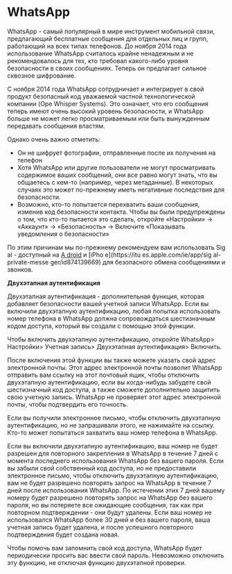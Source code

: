 [Title]: # (WhatsApp)
[Order]: # (3)

# WhatsApp

WhatsApp - самый популярный в мире инструмент мобильной связи, предлагающий бесплатные сообщения для отдельных лиц и групп, работающий на всех типах телефонов. До ноября 2014 года использование WhatsApp считалось крайне ненадежным и не рекомендовалось для тех, кто требовал какого-либо уровня безопасности в своих сообщениях. Теперь он предлагает сильное сквозное шифрование.

С ноября 2014 года WhatsApp сотрудничает и интегрирует в свой продукт безопасный код уважаемой частной технологической компании (Ope
 Whisper Systems). Это означает, что его сообщения теперь имеют очень высокий уровень безопасности, и WhatsApp больше не может легко просматриваемым или быть вынужденным передавать сообщения властям.

Однако очень важно отметить:

* Он не шифрует фотографии, отправленные после их получения на телефон
* Хотя WhatsApp или другие пользователи не могут просматривать содержимое ваших сообщений, они все равно могут знать, что вы общаетесь с кем-то (например, через метаданные). В некоторых случаях это может по-прежнему иметь негативные последствия для безопасности.
* Возможно, кто-то попытается перехватить ваши сообщения, изменив код безопасности контакта. Чтобы вы были предупреждены о том, что кто-то пытается это сделать, откройте «Настройки» -> «Аккаунт» -> «Безопасность» -> Включите «Показывать уведомления о безопасности»

По этим причинам мы по-прежнему рекомендуем вам использовать Sig
al - доступный на [A
droid](https://play.google.com/store/apps/details?id=org.thoughtcrime.securesms) и [iPho
e](https://itu
es.apple.com/ie/app/sig
al-private-messe
ger/id874139669) для безопасного обмена сообщениями и звонков.

**Двухэтапная аутентификация**

Двухэтапная аутентификация - дополнительная функция, которая добавляет безопасности вашей учетной записи WhatsApp. Если вы включили двухэтапную аутентификацию, любая попытка использовать номер телефона в WhatsApp должна сопровождаться шестизначным кодом доступа, который вы создали с помощью этой функции.

Чтобы включить двухэтапную аутентификацию, откройте WhatsApp> Настройки> Учетная запись> Двухэтапная аутентификация> Включить.

После включения этой функции вы также можете указать свой адрес электронной почты. Этот адрес электронной почты позволит WhatsApp отправить вам ссылку на этот почтовый ящик, чтобы отключить двухэтапную аутентификацию, если вы когда-нибудь забудете свой шестизначный код доступа, а также сможете дополнительно защитить свою учетную запись. WhatsApp не проверяет этот адрес электронной почты, чтобы подтвердить его точность. 

Если вы получили электронное письмо, чтобы отключить двухэтапную аутентификацию, но не запрашивали этого, не нажимайте на ссылку. Кто-то может попытаться захватить ваш номер телефона в WhatsApp.

Если вы включили двухэтапную аутентификацию, ваш номер не будет разрешен для повторного закрепления в WhatsApp в течение 7 дней с момента последнего использования WhatsApp без вашего пароля. Если вы забыли свой собственный код доступа, но не предоставили электронное письмо, чтобы отключить двухэтапную аутентификацию, вам не будет разрешено повторять запрос на WhatsApp в течение 7 дней после использования WhatsApp. По истечении этих 7 дней вашему номеру будет разрешено повторять запрос на WhatsApp без вашего пароля, но вы потеряете все ожидающие сообщения, так как при повторном подтверждении - они будут удалены. Если ваш номер не использовался WhatsApp более 30 дней  и без вашего пароля, ваша учетная запись будет удалена, и после успешного повторного подтверждения будет создана новая.

Чтобы помочь вам запомнить свой код доступа, WhatsApp будет периодически просить вас ввести свой пароль. Невозможно отключить эту функцию, не отключая функцию двухэтапной проверки.